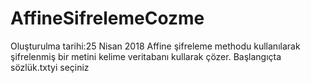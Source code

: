 # AffineSifrelemeCozme
Oluşturulma tarihi:25 Nisan 2018
Affine şifreleme methodu kullanılarak  şifrelenmiş bir metini  kelime veritabanı kullarak çözer.
Başlangıçta sözlük.txtyi seçiniz 
